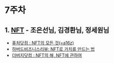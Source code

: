 # 7주차

## 1. [NFT](https://github.com/AINFTs/AINFT-Lab/blob/master/files/AI_NFT_5.pdf) - 조은선님, 김경환님, 정세원님

- [퓨처닷컴 : NFT의 모든 것(=a16z)](https://future.com/podcasts/nfts-explainer)
- [하버드비즈니스리뷰: NFT로 가치를 만드는 법](https://hbr.org/2021/11/how-nfts-create-value)
- [더버지닷컴 : NFT의 해, NFT에 관하여](https://www.theverge.com/22310188/nft-explainer-what-is-blockchain-crypto-art-faq)
